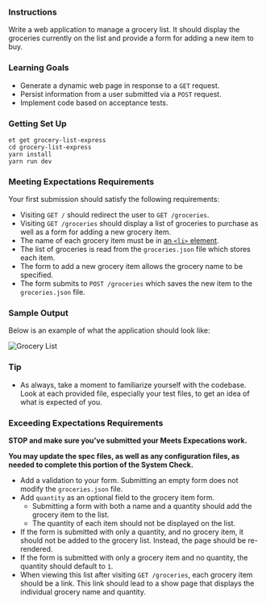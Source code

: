 ### Instructions

Write a web application to manage a grocery list. It should display the groceries currently on the list and provide a form for adding a new item to buy.

### Learning Goals

* Generate a dynamic web page in response to a `GET` request.
* Persist information from a user submitted via a `POST` request.
* Implement code based on acceptance tests.

### Getting Set Up

```no-highlight
et get grocery-list-express
cd grocery-list-express
yarn install
yarn run dev
```

### Meeting Expectations Requirements

Your first submission should satisfy the following requirements:

* Visiting `GET /` should redirect the user to `GET /groceries`.
* Visiting `GET /groceries` should display a list of groceries to purchase as well as a form for adding a new grocery item.
* The name of each grocery item must be in [an `<li>` element](https://developer.mozilla.org/en-US/docs/Web/HTML/Element/li).
* The list of groceries is read from the `groceries.json` file which stores each item.
* The form to add a new grocery item allows the grocery name to be specified.
* The form submits to `POST /groceries` which saves the new item to the `groceries.json` file.

### Sample Output

Below is an example of what the application should look like:

![Grocery List][sample-app]

### Tip

* As always, take a moment to familiarize yourself with the codebase. Look at each provided file, especially your test files, to get an idea of what is expected of you.

### Exceeding Expectations Requirements

**STOP and make sure you've submitted your Meets Expecations work.**

**You may update the spec files, as well as any configuration files, as needed to complete this portion of the System Check.**

* Add a validation to your form. Submitting an empty form does not modify the `groceries.json` file.
* Add `quantity` as an optional field to the grocery item form.
  - Submitting a form with both a name and a quantity should add the grocery item to the list.
  - The quantity of each item should not be displayed on the list.
* If the form is submitted with only a quantity, and no grocery item, it should not be added to the grocery list. Instead, the page should be re-rendered.
* If the form is submitted with only a grocery item and no quantity, the quantity should default to `1`.
* When viewing this list after visiting `GET /groceries`, each grocery item should be a link.  This link should lead to a show page that displays the individual grocery name and quantity.

[sample-app]: https://s3.amazonaws.com/horizon-production/images/grocery-list.png
